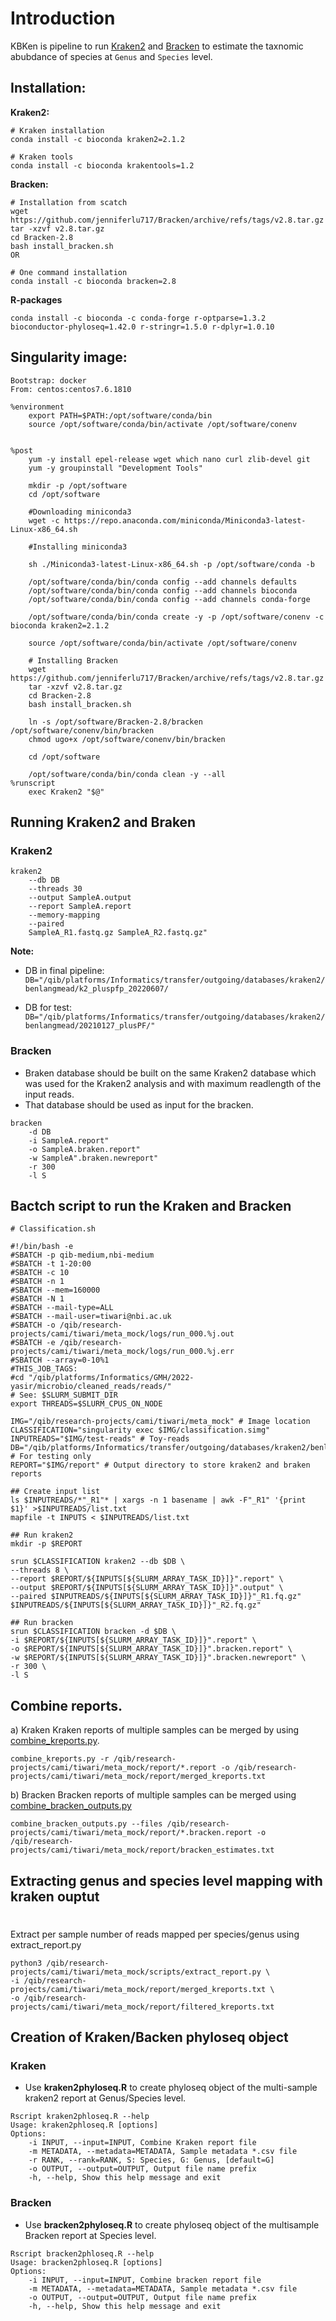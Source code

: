 # Introduction 
KBKen is pipeline to run [Kraken2](https://github.com/DerrickWood/kraken2) and [Bracken](https://github.com/jenniferlu717/Bracken) to estimate the taxnomic abubdance of species at `Genus` and `Species` level.

## Installation:
**Kraken2:**

```
# Kraken installation
conda install -c bioconda kraken2=2.1.2

# Kraken tools
conda install -c bioconda krakentools=1.2

```
**Bracken:** 
```
# Installation from scatch
wget https://github.com/jenniferlu717/Bracken/archive/refs/tags/v2.8.tar.gz
tar -xzvf v2.8.tar.gz
cd Bracken-2.8
bash install_bracken.sh
OR

# One command installation
conda install -c bioconda bracken=2.8
```

**R-packages**
```
conda install -c bioconda -c conda-forge r-optparse=1.3.2 bioconductor-phyloseq=1.42.0 r-stringr=1.5.0 r-dplyr=1.0.10
```
## Singularity image:
```
Bootstrap: docker
From: centos:centos7.6.1810

%environment
    export PATH=$PATH:/opt/software/conda/bin
    source /opt/software/conda/bin/activate /opt/software/conenv


%post
    yum -y install epel-release wget which nano curl zlib-devel git
    yum -y groupinstall "Development Tools"

    mkdir -p /opt/software
    cd /opt/software

    #Downloading miniconda3
    wget -c https://repo.anaconda.com/miniconda/Miniconda3-latest-Linux-x86_64.sh
    
    #Installing miniconda3
    
    sh ./Miniconda3-latest-Linux-x86_64.sh -p /opt/software/conda -b
    
    /opt/software/conda/bin/conda config --add channels defaults
    /opt/software/conda/bin/conda config --add channels bioconda
    /opt/software/conda/bin/conda config --add channels conda-forge

    /opt/software/conda/bin/conda create -y -p /opt/software/conenv -c bioconda kraken2=2.1.2
    
    source /opt/software/conda/bin/activate /opt/software/conenv
    
    # Installing Bracken
    wget https://github.com/jenniferlu717/Bracken/archive/refs/tags/v2.8.tar.gz
    tar -xzvf v2.8.tar.gz
    cd Bracken-2.8
    bash install_bracken.sh

    ln -s /opt/software/Bracken-2.8/bracken /opt/software/conenv/bin/bracken
    chmod ugo+x /opt/software/conenv/bin/bracken
    
    cd /opt/software
    
    /opt/software/conda/bin/conda clean -y --all
%runscript
    exec Kraken2 "$@"
```

## Running Kraken2 and Braken

### Kraken2
```
kraken2
    --db DB
    --threads 30 
    --output SampleA.output 
    --report SampleA.report 
    --memory-mapping 
    --paired 
    SampleA_R1.fastq.gz SampleA_R2.fastq.gz"
```
**Note:** 
* DB in final pipeline:
`DB="/qib/platforms/Informatics/transfer/outgoing/databases/kraken2/benlangmead/k2_pluspfp_20220607/`

* DB for test:
`DB="/qib/platforms/Informatics/transfer/outgoing/databases/kraken2/benlangmead/20210127_plusPF/"`

### Bracken
* Braken database should be built on the same Kraken2 database which was used for the Kraken2 analysis and with maximum readlength of the input reads.
* That database should be used as input for the bracken.
```
bracken 
    -d DB
    -i SampleA.report" 
    -o SampleA.braken.report" 
    -w SampleA".braken.newreport" 
    -r 300 
    -l S
```


## Bactch script to run the Kraken and Bracken
```
# Classification.sh

#!/bin/bash -e
#SBATCH -p qib-medium,nbi-medium
#SBATCH -t 1-20:00
#SBATCH -c 10
#SBATCH -n 1
#SBATCH --mem=160000
#SBATCH -N 1
#SBATCH --mail-type=ALL
#SBATCH --mail-user=tiwari@nbi.ac.uk
#SBATCH -o /qib/research-projects/cami/tiwari/meta_mock/logs/run_000.%j.out
#SBATCH -e /qib/research-projects/cami/tiwari/meta_mock/logs/run_000.%j.err
#SBATCH --array=0-10%1
#THIS_JOB_TAGS: 
#cd "/qib/platforms/Informatics/GMH/2022-yasir/microbio/cleaned_reads/reads/"
# See: $SLURM_SUBMIT_DIR
export THREADS=$SLURM_CPUS_ON_NODE

IMG="/qib/research-projects/cami/tiwari/meta_mock" # Image location
CLASSIFICATION="singularity exec $IMG/classification.simg" 
INPUTREADS="$IMG/test-reads" # Toy-reads
DB="/qib/platforms/Informatics/transfer/outgoing/databases/kraken2/benlangmead/20210127_plusPF/" # For testing only
REPORT="$IMG/report" # Output directory to store kraken2 and braken reports

## Create input list
ls $INPUTREADS/*"_R1"* | xargs -n 1 basename | awk -F"_R1" '{print $1}' >$INPUTREADS/list.txt
mapfile -t INPUTS < $INPUTREADS/list.txt

## Run kraken2
mkdir -p $REPORT

srun $CLASSIFICATION kraken2 --db $DB \
--threads 8 \
--report $REPORT/${INPUTS[${SLURM_ARRAY_TASK_ID}]}".report" \
--output $REPORT/${INPUTS[${SLURM_ARRAY_TASK_ID}]}".output" \
--paired $INPUTREADS/${INPUTS[${SLURM_ARRAY_TASK_ID}]}"_R1.fq.gz" $INPUTREADS/${INPUTS[${SLURM_ARRAY_TASK_ID}]}"_R2.fq.gz"

## Run bracken
srun $CLASSIFICATION bracken -d $DB \
-i $REPORT/${INPUTS[${SLURM_ARRAY_TASK_ID}]}".report" \
-o $REPORT/${INPUTS[${SLURM_ARRAY_TASK_ID}]}".bracken.report" \
-w $REPORT/${INPUTS[${SLURM_ARRAY_TASK_ID}]}".bracken.newreport" \
-r 300 \
-l S
```
## Combine reports.
a) Kraken
    Kraken reports of multiple samples can be merged by using [combine_kreports.py](https://github.com/jenniferlu717/KrakenTools#combine_kreportspy).

```
combine_kreports.py -r /qib/research-projects/cami/tiwari/meta_mock/report/*.report -o /qib/research-projects/cami/tiwari/meta_mock/report/merged_kreports.txt
```
b) Bracken
    Bracken reports of multiple samples can be merged using [combine_bracken_outputs.py](https://github.com/jenniferlu717/Bracken/tree/master/analysis_scripts/)
```
combine_bracken_outputs.py --files /qib/research-projects/cami/tiwari/meta_mock/report/*.bracken.report -o /qib/research-projects/cami/tiwari/meta_mock/report/bracken_estimates.txt
```
## Extracting genus and species level mapping with kraken ouptut
#
Extract per sample number of reads mapped per species/genus using extract_report.py
```
python3 /qib/research-projects/cami/tiwari/meta_mock/scripts/extract_report.py \
-i /qib/research-projects/cami/tiwari/meta_mock/report/merged_kreports.txt \
-o /qib/research-projects/cami/tiwari/meta_mock/report/filtered_kreports.txt
```

## Creation of Kraken/Backen phyloseq object
### Kraken 
* Use **kraken2phyloseq.R** to create phyloseq object of the multi-sample kraken2 report at Genus/Species level.

```
Rscript kraken2phloseq.R --help
Usage: kraken2phloseq.R [options]
Options:
	-i INPUT, --input=INPUT, Combine Kraken report file
	-m METADATA, --metadata=METADATA, Sample metadata *.csv file
    -r RANK, --rank=RANK, S: Species, G: Genus, [default=G]
	-o OUTPUT, --output=OUTPUT, Output file name prefix
	-h, --help, Show this help message and exit
```

### Bracken
* Use **bracken2phyloseq.R** to create phyloseq object of the multisample Bracken report at Species level.

```
Rscript bracken2phloseq.R --help
Usage: bracken2phloseq.R [options]
Options:
	-i INPUT, --input=INPUT, Combine bracken report file
	-m METADATA, --metadata=METADATA, Sample metadata *.csv file
	-o OUTPUT, --output=OUTPUT, Output file name prefix 
	-h, --help, Show this help message and exit
```

